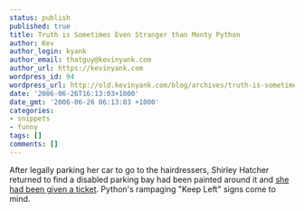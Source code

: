 ```yaml
---
status: publish
published: true
title: Truth is Sometimes Even Stranger than Monty Python
author: Kev
author_login: kyank
author_email: thatguy@kevinyank.com
author_url: https://kevinyank.com
wordpress_id: 94
wordpress_url: http://old.kevinyank.com/blog/archives/truth-is-sometimes-even-stranger-than-monty-python/
date: '2006-06-26T16:13:03+1000'
date_gmt: '2006-06-26 06:13:03 +1000'
categories:
- snippets
- funny
tags: []
comments: []
---
```

<p>After legally parking her car to go to the hairdressers, Shirley Hatcher returned to find a disabled parking bay had been painted around it and <a href="http://news.bbc.co.uk/1/hi/england/hampshire/5110742.stm">she had been given a ticket</a>. Python's rampaging "Keep Left" signs come to mind.</p>
